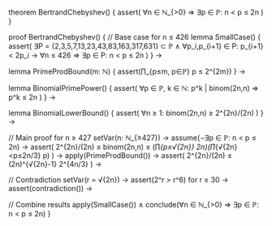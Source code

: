 theorem BertrandChebyshev() {
  assert(
    ∀n ∈ ℕ_{>0} ⇒ ∃p ∈ ℙ: n < p ≤ 2n
  )
}

proof BertrandChebyshev() {
  // Base case for n ≤ 426
  lemma SmallCase() {
    assert(
      ∃P = {2,3,5,7,13,23,43,83,163,317,631} ⊂ ℙ ∧
      ∀p_i,p_{i+1} ∈ P: p_{i+1} < 2p_i →
      ∀n ≤ 426 ⇒ ∃p ∈ P: n < p ≤ 2n
    )
  } →

  lemma PrimeProdBound(m: ℕ) {
    assert(∏_{p≤m, p∈ℙ} p ≤ 2^{2m})
  } →

  lemma BinomialPrimePower() {
    assert(
      ∀p ∈ ℙ, k ∈ ℕ: p^k | binom(2n,n) ⇒ p^k ≤ 2n
    )
  } →

  lemma BinomialLowerBound() {
    assert(
      ∀n ≥ 1: binom(2n,n) ≥ 2^{2n}/(2n)
    )
  } →

  // Main proof for n ≥ 427
  setVar(n: ℕ_{≥427}) →
  assume(¬∃p ∈ ℙ: n < p ≤ 2n) →
  assert(
    2^{2n}/(2n) ≤ binom(2n,n) ≤
    (∏_{p≤√{2n}} 2n)(∏_{√{2n}<p≤2n/3} p)
  ) →
  apply(PrimeProdBound()) →
  assert(
    2^{2n}/(2n) ≤ (2n)^{√{2n}-1} 2^{4n/3}
  ) →
  
  // Contradiction
  setVar(r = √{2n}) →
  assert(2^r > r^6) for r ≥ 30 →
  assert(contradiction()) →
  
  // Combine results
  apply(SmallCase()) ∧
  conclude(∀n ∈ ℕ_{>0} ⇒ ∃p ∈ ℙ: n < p ≤ 2n)
}